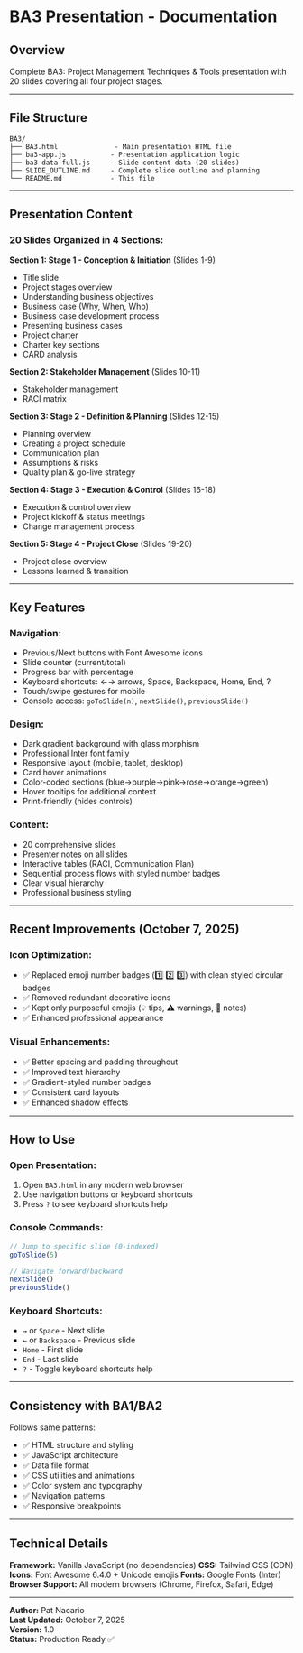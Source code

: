 # BA3 Presentation - Documentation

## Overview
Complete BA3: Project Management Techniques & Tools presentation with 20 slides covering all four project stages.

---

## File Structure

```
BA3/
├── BA3.html              - Main presentation HTML file
├── ba3-app.js           - Presentation application logic
├── ba3-data-full.js     - Slide content data (20 slides)
├── SLIDE_OUTLINE.md     - Complete slide outline and planning
└── README.md            - This file
```

---

## Presentation Content

### 20 Slides Organized in 4 Sections:

**Section 1: Stage 1 - Conception & Initiation** (Slides 1-9)
- Title slide
- Project stages overview
- Understanding business objectives
- Business case (Why, When, Who)
- Business case development process
- Presenting business cases
- Project charter
- Charter key sections
- CARD analysis

**Section 2: Stakeholder Management** (Slides 10-11)
- Stakeholder management
- RACI matrix

**Section 3: Stage 2 - Definition & Planning** (Slides 12-15)
- Planning overview
- Creating a project schedule
- Communication plan
- Assumptions & risks
- Quality plan & go-live strategy

**Section 4: Stage 3 - Execution & Control** (Slides 16-18)
- Execution & control overview
- Project kickoff & status meetings
- Change management process

**Section 5: Stage 4 - Project Close** (Slides 19-20)
- Project close overview
- Lessons learned & transition

---

## Key Features

### Navigation:
- Previous/Next buttons with Font Awesome icons
- Slide counter (current/total)
- Progress bar with percentage
- Keyboard shortcuts: ←→ arrows, Space, Backspace, Home, End, ?
- Touch/swipe gestures for mobile
- Console access: `goToSlide(n)`, `nextSlide()`, `previousSlide()`

### Design:
- Dark gradient background with glass morphism
- Professional Inter font family
- Responsive layout (mobile, tablet, desktop)
- Card hover animations
- Color-coded sections (blue→purple→pink→rose→orange→green)
- Hover tooltips for additional context
- Print-friendly (hides controls)

### Content:
- 20 comprehensive slides
- Presenter notes on all slides
- Interactive tables (RACI, Communication Plan)
- Sequential process flows with styled number badges
- Clear visual hierarchy
- Professional business styling

---

## Recent Improvements (October 7, 2025)

### Icon Optimization:
- ✅ Replaced emoji number badges (1️⃣ 2️⃣ 3️⃣) with clean styled circular badges
- ✅ Removed redundant decorative icons
- ✅ Kept only purposeful emojis (💡 tips, ⚠️ warnings, 📌 notes)
- ✅ Enhanced professional appearance

### Visual Enhancements:
- ✅ Better spacing and padding throughout
- ✅ Improved text hierarchy
- ✅ Gradient-styled number badges
- ✅ Consistent card layouts
- ✅ Enhanced shadow effects

---

## How to Use

### Open Presentation:
1. Open `BA3.html` in any modern web browser
2. Use navigation buttons or keyboard shortcuts
3. Press `?` to see keyboard shortcuts help

### Console Commands:
```javascript
// Jump to specific slide (0-indexed)
goToSlide(5)

// Navigate forward/backward
nextSlide()
previousSlide()
```

### Keyboard Shortcuts:
- `→` or `Space` - Next slide
- `←` or `Backspace` - Previous slide
- `Home` - First slide
- `End` - Last slide
- `?` - Toggle keyboard shortcuts help

---

## Consistency with BA1/BA2

Follows same patterns:
- ✅ HTML structure and styling
- ✅ JavaScript architecture
- ✅ Data file format
- ✅ CSS utilities and animations
- ✅ Color system and typography
- ✅ Navigation patterns
- ✅ Responsive breakpoints

---

## Technical Details

**Framework:** Vanilla JavaScript (no dependencies)
**CSS:** Tailwind CSS (CDN)
**Icons:** Font Awesome 6.4.0 + Unicode emojis
**Fonts:** Google Fonts (Inter)
**Browser Support:** All modern browsers (Chrome, Firefox, Safari, Edge)

---

**Author:** Pat Nacario  
**Last Updated:** October 7, 2025  
**Version:** 1.0  
**Status:** Production Ready ✅
